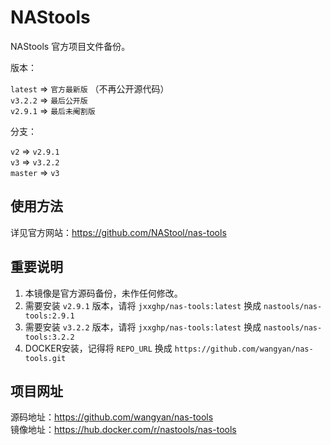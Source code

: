 # NAStools 

NAStools 官方项目文件备份。

版本：

`latest` => `官方最新版`  （不再公开源代码）  
`v3.2.2` => `最后公开版`  
`v2.9.1` => `最后未阉割版`  

分支：

`v2` => `v2.9.1`  
`v3` => `v3.2.2`  
`master` => `v3`  

## 使用方法

详见官方网站：<https://github.com/NAStool/nas-tools>

## 重要说明

  1. 本镜像是官方源码备份，未作任何修改。  
  2. 需要安装 `v2.9.1` 版本，请将 `jxxghp/nas-tools:latest` 换成 `nastools/nas-tools:2.9.1`  
  3. 需要安装 `v3.2.2` 版本，请将 `jxxghp/nas-tools:latest` 换成 `nastools/nas-tools:3.2.2`
  4. DOCKER安装，记得将 `REPO_URL` 换成 `https://github.com/wangyan/nas-tools.git`    

## 项目网址

源码地址：<https://github.com/wangyan/nas-tools>  
镜像地址：<https://hub.docker.com/r/nastools/nas-tools>  
